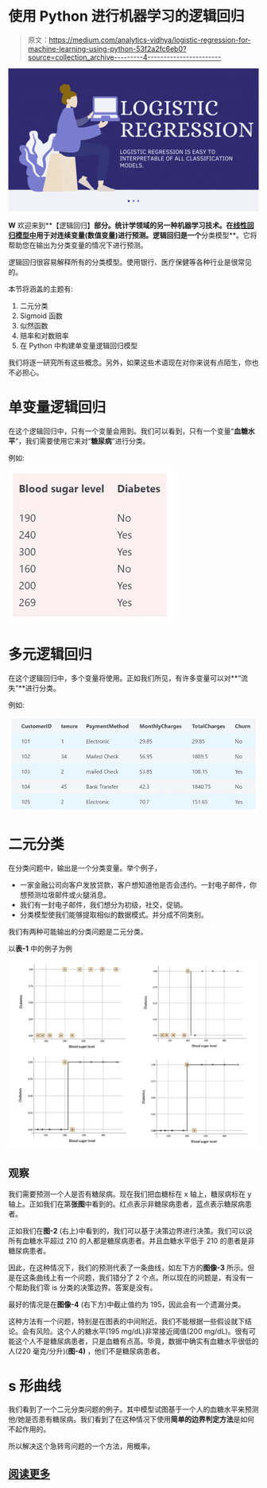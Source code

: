 # 使用 Python 进行机器学习的逻辑回归

> 原文：<https://medium.com/analytics-vidhya/logistic-regression-for-machine-learning-using-python-53f2a2fc6eb0?source=collection_archive---------4----------------------->

![](img/648972a0ce391d4baf4c7cc0aa5da64c.png)

**W** 欢迎来到**【逻辑回归】**部分。统计学领域的另一种机器学习技术。在[线性回归模型中](https://www.nucleusbox.com/linear-regression-using-python-with-automobile-case-study/)用于对连续变量(数值变量)进行预测。逻辑回归是一个**分类模型**。它将帮助您在输出为分类变量的情况下进行预测。

逻辑回归很容易解释所有的分类模型。使用银行、医疗保健等各种行业是很常见的。

本节将涵盖的主题有:

1.  二元分类
2.  Sigmoid 函数
3.  似然函数
4.  赔率和对数赔率
5.  在 Python 中构建单变量逻辑回归模型

我们将逐一研究所有这些概念。另外，如果这些术语现在对你来说有点陌生，你也不必担心。

# 单变量逻辑回归

在这个逻辑回归中，只有一个变量会用到。我们可以看到，只有一个变量“**血糖水平**”，我们需要使用它来对“**糖尿病**”进行分类。

例如:

![](img/43d1ac51b038111607745a193a587691.png)

# 多元逻辑回归

在这个逻辑回归中，多个变量将使用。正如我们所见，有许多变量可以对**“流失”**进行分类。

例如:

![](img/4b714b6aeaa5ff7212fa244cda2f4871.png)

# 二元分类

在分类问题中，输出是一个分类变量。举个例子，

*   一家金融公司向客户发放贷款，客户想知道他是否会违约。一封电子邮件，你想预测垃圾邮件或火腿消息。
*   我们有一封电子邮件，我们想分为初级，社交，促销。
*   分类模型使我们能够提取相似的数据模式。并分成不同类别。

我们有两种可能输出的分类问题是二元分类。

以**表-1** 中的例子为例

![](img/f80a6fc30ea2ef3b482be75ad7de8b24.png)

## 观察

我们需要预测一个人是否有糖尿病。现在我们把血糖标在 x 轴上，糖尿病标在 y 轴上。正如我们在第**张图**中看到的。红点表示非糖尿病患者，蓝点表示糖尿病患者。

正如我们在**图-2** (右上)中看到的，我们可以基于决策边界进行决策。我们可以说所有血糖水平超过 210 的人都是糖尿病患者。并且血糖水平低于 210 的患者是非糖尿病患者。

因此，在这种情况下，我们的预测代表了一条曲线，如左下方的**图像-3** 所示。但是在这条曲线上有一个问题，我们错分了 2 个点。所以现在的问题是，有没有一个帮助我们零 is 分类的决策边界。答案是没有。

最好的情况是在**图像-4** (右下方)中截止值约为 195，因此会有一个遗漏分类。

这种方法有一个问题，特别是在图表的中间附近。我们不能根据一些假设就下结论。会有风险。这个人的糖水平(195 mg/dL)非常接近阈值(200 mg/dL)。很有可能这个人不是糖尿病患者，只是血糖有点高。毕竟，数据中确实有血糖水平很低的人(220 毫克/分升)(**图-4)** ，他们不是糖尿病患者。

# s 形曲线

我们看到了一个二元分类问题的例子。其中模型试图基于一个人的血糖水平来预测他/她是否患有糖尿病。我们看到了在这种情况下使用**简单的边界判定方法**是如何不起作用的。

所以解决这个急转弯问题的一个方法，用概率。

## [阅读更多](https://www.nucleusbox.com/logistic-regression-for-machine-learning-using-python/)
